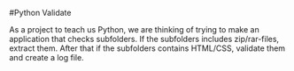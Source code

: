 #Python Validate

As a project to teach us Python, we are thinking of trying to make an application that checks subfolders. If the subfolders includes zip/rar-files, extract them.
After that if the subfolders contains HTML/CSS, validate them and create a log file.